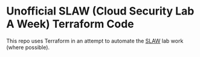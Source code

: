 # Unofficial SLAW (Cloud Security Lab A Week) Terraform Code

This repo uses Terraform in an attempt to automate the 
[SLAW](https://slaw.securosis.com/) lab work (where possible).